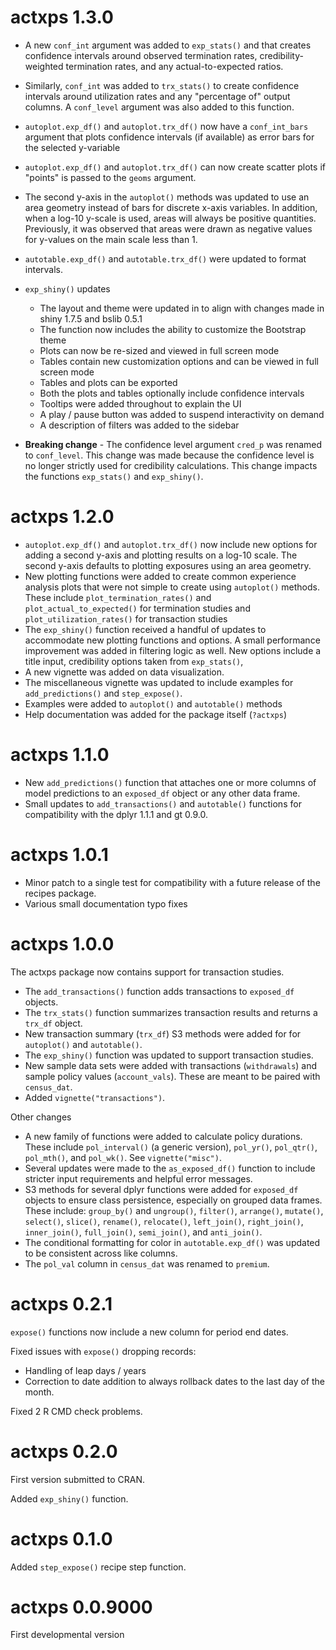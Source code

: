 # actxps 1.3.0

- A new `conf_int` argument was added to `exp_stats()` and that creates confidence 
intervals around observed termination rates, credibility-weighted termination 
rates, and any actual-to-expected ratios.
- Similarly, `conf_int` was added to `trx_stats()` to create confidence intervals around utilization rates and any "percentage of" output columns. A `conf_level`
argument was also added to this function.
- `autoplot.exp_df()` and `autoplot.trx_df()` now have a `conf_int_bars` argument 
that plots confidence intervals (if available) as error bars for the selected 
y-variable
- `autoplot.exp_df()` and `autoplot.trx_df()` can now create scatter plots if
"points" is passed to the `geoms` argument.
- The second y-axis in the `autoplot()` methods was updated to use an area 
geometry instead of bars for discrete x-axis variables. In addition, when a 
log-10 y-scale is used, areas will always be positive quantities. Previously,
it was observed that areas were drawn as negative values for y-values on the 
main scale less than 1.
- `autotable.exp_df()` and `autotable.trx_df()` were updated to format 
intervals.
- `exp_shiny()` updates

  - The layout and theme were updated in to align with changes made in shiny 
    1.7.5 and bslib 0.5.1
  - The function now includes the ability to customize the Bootstrap theme
  - Plots can now be re-sized and viewed in full screen mode
  - Tables contain new customization options and can be viewed in full screen mode
  - Tables and plots can be exported
  - Both the plots and tables optionally include confidence intervals
  - Tooltips were added throughout to explain the UI
  - A play / pause button was added to suspend interactivity on demand
  - A description of filters was added to the sidebar

- **Breaking change** - The confidence level argument `cred_p` was renamed to 
`conf_level`. This change was made because the confidence level is no longer 
strictly used for credibility calculations. This change impacts the functions
`exp_stats()` and `exp_shiny()`.

# actxps 1.2.0

- `autoplot.exp_df()` and `autoplot.trx_df()` now include new options for adding a second y-axis and plotting results on a log-10 scale. The second y-axis defaults to plotting exposures using an area geometry.
- New plotting functions were added to create common experience analysis plots that were not simple to create using `autoplot()` methods. These include `plot_termination_rates()` and `plot_actual_to_expected()` for termination studies and `plot_utilization_rates()` for transaction studies
- The `exp_shiny()` function received a handful of updates to accommodate new plotting functions and options. A small performance improvement was added in filtering logic as well. New options include a title input, credibility options taken from `exp_stats()`, 
- A new vignette was added on data visualization.
- The miscellaneous vignette was updated to include examples for `add_predictions()` and `step_expose()`.
- Examples were added to `autoplot()` and `autotable()` methods
- Help documentation was added for the package itself (`?actxps`)

# actxps 1.1.0

- New `add_predictions()` function that attaches one or more columns of model predictions to an `exposed_df` object or any other data frame.
- Small updates to `add_transactions()` and `autotable()` functions for compatibility with the dplyr 1.1.1 and gt 0.9.0.

# actxps 1.0.1

- Minor patch to a single test for compatibility with a future release of the recipes package.
- Various small documentation typo fixes

# actxps 1.0.0

The actxps package now contains support for transaction studies.

- The `add_transactions()` function adds transactions to `exposed_df` objects.
- The `trx_stats()` function summarizes transaction results and returns a 
`trx_df` object.
- New transaction summary (`trx_df`) S3 methods were added for for `autoplot()` 
and `autotable()`.
- The `exp_shiny()` function was updated to support transaction studies.
- New sample data sets were added with transactions (`withdrawals`) and 
sample policy values (`account_vals`). These are meant to be paired with 
`census_dat`.
- Added `vignette("transactions")`.

Other changes

- A new family of functions were added to calculate policy durations. These
include `pol_interval()` (a generic version), `pol_yr()`, `pol_qtr()`, 
`pol_mth()`, and `pol_wk()`. See `vignette("misc")`.
- Several updates were made to the `as_exposed_df()` function to include 
stricter input requirements and helpful error messages.
- S3 methods for several dplyr functions were added for `exposed_df` objects to 
ensure class persistence, especially on grouped data frames. These include:
`group_by()` and `ungroup()`, `filter()`, `arrange()`, `mutate()`, `select()`, 
`slice()`, `rename()`, `relocate()`, `left_join()`, `right_join()`, 
`inner_join()`, `full_join()`, `semi_join()`, and `anti_join()`.
- The conditional formatting for color in `autotable.exp_df()` was updated to 
be consistent across like columns.
- The `pol_val` column in `census_dat` was renamed to `premium`.

# actxps 0.2.1

`expose()` functions now include a new column for period end dates.

Fixed issues with `expose()` dropping records: 

- Handling of leap days / years
- Correction to date addition to always rollback dates to the last day of the 
month.

Fixed 2 R CMD check problems.

# actxps 0.2.0

First version submitted to CRAN.

Added `exp_shiny()` function.

# actxps 0.1.0

Added `step_expose()` recipe step function.

# actxps 0.0.9000

First developmental version
